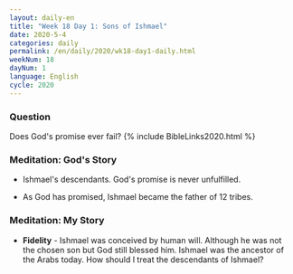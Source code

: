 ```yaml
---
layout: daily-en
title: "Week 18 Day 1: Sons of Ishmael"
date: 2020-5-4 
categories: daily
permalink: /en/daily/2020/wk18-day1-daily.html
weekNum: 18
dayNum: 1
language: English
cycle: 2020
---
```

### Question     
Does God's promise ever fail?
{% include BibleLinks2020.html %}

### Meditation: God's Story   
+ Ishmael's descendants. God's promise is never unfulfilled. 

+ As God has promised, Ishmael became the father of 12 tribes. 

### Meditation: My Story   
+ **Fidelity** - Ishmael was conceived by human will. Although he was not the chosen son but God still blessed him. Ishmael was the ancestor of the Arabs today. How should I treat the descendants of Ishmael? 
